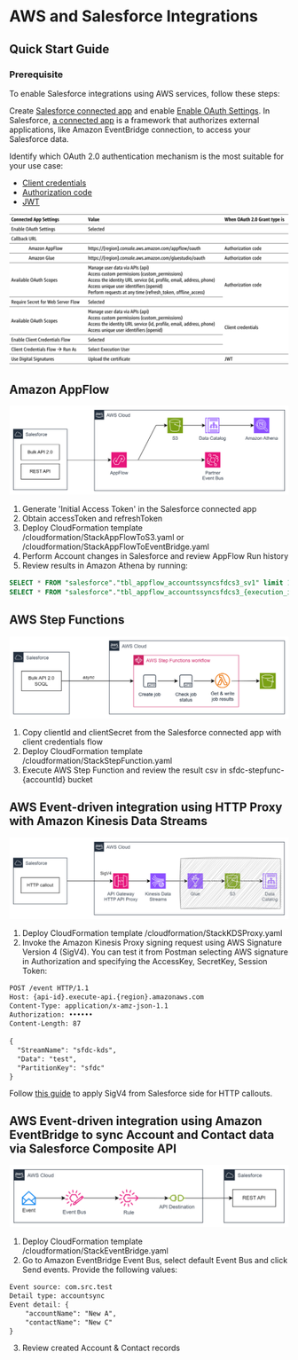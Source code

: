 # AWS and Salesforce Integrations
## Quick Start Guide
### Prerequisite

To enable Salesforce integrations using AWS services, follow these steps:

Create [Salesforce connected app](https://help.salesforce.com/s/articleView?id=sf.connected_app_client_credentials_setup.htm&type=5) and enable [Enable OAuth Settings](https://help.salesforce.com/s/articleView?id=sf.connected_app_create_api_integration.htm&type=5). 
In Salesforce, [a connected app](https://help.salesforce.com/s/articleView?id=sf.connected_app_overview.htm) is a framework that authorizes external applications, like Amazon EventBridge connection, to access your Salesforce data.

Identify which OAuth 2.0 authentication mechanism is the most suitable for your use case: 
* [Client credentials](https://help.salesforce.com/s/articleView?id=sf.connected_app_client_credentials_setup.htm)
* [Authorization code](https://help.salesforce.com/s/articleView?id=sf.remoteaccess_oauth_web_server_flow.htm)
* [JWT](https://help.salesforce.com/s/articleView?id=sf.remoteaccess_oauth_jwt_flow.htm)

![Salesforce connected app configuration](https://github.com/Natallia-Bahlai/aws-salesforce-integrations/blob/f615558783016771538f21ef7c1748359c597c89/salesforce-connected-app.png)

## Amazon AppFlow
![AppFlow integration with Salesforce](https://github.com/Natallia-Bahlai/aws-salesforce-integrations/blob/52b4bcda1963cf8a24e902afba3467ef53b4dd83/Salesforce-AppFlow.png)

1. Generate 'Initial Access Token' in the Salesforce connected app 
2. Obtain accessToken and refreshToken
3. Deploy CloudFormation template /cloudformation/StackAppFlowToS3.yaml or /cloudformation/StackAppFlowToEventBridge.yaml
4. Perform Account changes in Salesforce and review AppFlow Run history
5. Review results in Amazon Athena by running:
```sql
SELECT * FROM "salesforce"."tbl_appflow_accountssyncsfdcs3_sv1" limit 10;
SELECT * FROM "salesforce"."tbl_appflow_accountssyncsfdcs3_{execution_id}_latest" limit 10;
```

## AWS Step Functions
![AppFlow integration with Salesforce](https://github.com/Natallia-Bahlai/aws-salesforce-integrations/blob/948360e96315d713438edc7df11d519f38351911/Salesforce-StepFunc.png)

1. Copy clientId and clientSecret from the Salesforce connected app with client credentials flow
2. Deploy CloudFormation template /cloudformation/StackStepFunction.yaml
3. Execute AWS Step Function and review the result csv in sfdc-stepfunc-{accountId} bucket

## AWS Event-driven integration using HTTP Proxy with Amazon Kinesis Data Streams
![EDA with Salesforce sending data to Amazon Kinesis Proxy](https://github.com/Natallia-Bahlai/aws-salesforce-integrations/blob/86ac743dec2c794c0ae6dd3c9e79890a179d962d/Salesforce-KDS-Proxy.png)

1. Deploy CloudFormation template /cloudformation/StackKDSProxy.yaml
2. Invoke the Amazon Kinesis Proxy signing request using AWS Signature Version 4 (SigV4). You can test it from Postman selecting AWS signature in Authorization and specifying the AccessKey, SecretKey, Session Token:
```http
POST /event HTTP/1.1
Host: {api-id}.execute-api.{region}.amazonaws.com
Content-Type: application/x-amz-json-1.1
Authorization: ••••••
Content-Length: 87

{
  "StreamName": "sfdc-kds",
  "Data": "test",
  "PartitionKey": "sfdc"
}
```
Follow [this guide](https://help.salesforce.com/s/articleView?id=sf.nc_create_edit_awssig4_ext_cred.htm&language=en_US) to apply SigV4 from Salesforce side for HTTP callouts.

## AWS Event-driven integration using Amazon EventBridge to sync Account and Contact data via Salesforce Composite API
![EDA via Amazon EventBridge](https://github.com/Natallia-Bahlai/aws-salesforce-integrations/blob/71d987e70dc7c501ff4d4ea1778ccabef6ec3e4b/Salesforce-EventBridge.png)
1. Deploy CloudFormation template /cloudformation/StackEventBridge.yaml
2. Go to Amazon EventBridge Event Bus, select default Event Bus and click Send events. Provide the following values:
```
Event source: com.src.test
Detail type: accountsync
Event detail: {
    "accountName": "New A",
    "contactName": "New C"
}
```
3. Review created Account & Contact records 
